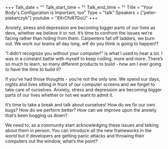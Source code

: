 +++
Talk_date = ""
Talk_start_time = ""
Talk_end_time = ""
Title = "Your Body's Configuration is Important, too"
Type = "talk"
Speakers = ["peter-piekarczyk"]
youtube = "8XrCfsR7GoU"
+++

Anxiety, stress and depression are becoming bigger parts of our lives as devs, whether we believe it or not. It’s time to confront the issues we’re facing rather than hiding from them. Carpenters fall off ladders, we burn out. We work our brains all day long, wtf do you think is going to happen!?

“I didn’t recognize you without your computer!” is what I used to hear a lot. I was in a constant battle with myself to keep coding, more and more. There’s so much to learn, so many different products to build - how am I ever going to have the time to build it?

If you’ve had those thoughts - you’re not the only one. We spend our days, nights and lives sitting in front of our computer screens and we forget to take care of ourselves. Anxiety, stress and depression are becoming bigger parts of our lives whether or not we want to admit it.

It’s time to take a break and talk about ourselves! How do we fix our own bugs? How do we perform better? How can we improve upon the anxiety that’s been bogging us down?

We need to, as a community start acknowledging these issues and talking about them in person. You can introduce all the new frameworks in the world but if developers are getting panic attacks and throwing their computers out the window, what’s the point?
